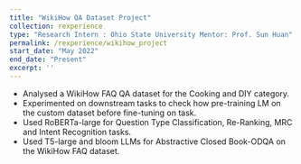 ```yaml
---
title: "WikiHow QA Dataset Project"
collection: rexperience
type: "Research Intern : Ohio State University Mentor: Prof. Sun Huan"
permalink: /rexperience/wikihow_project
start_date: "May 2022"
end_date: "Present" 
excerpt: ''
---
```


- Analysed a WikiHow FAQ QA dataset for the Cooking and DIY category.
- Experimented on downstream tasks to check how pre-training LM on the custom dataset before fine-tuning on task.
- Used RoBERTa-large for Question Type Classification, Re-Ranking, MRC and Intent Recognition tasks.
- Used T5-large and bloom LLMs for Abstractive Closed Book-ODQA on the WikiHow FAQ dataset.
